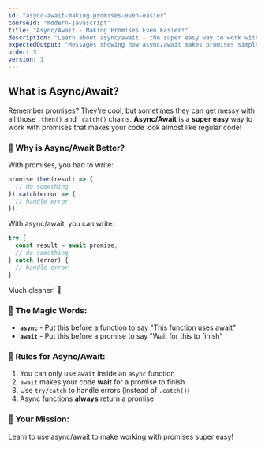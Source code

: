```yaml
---
id: "async-await-making-promises-even-easier"
courseId: "modern-javascript"
title: "Async/Await - Making Promises Even Easier!"
description: "Learn about async/await - the super easy way to work with promises!"
expectedOutput: "Messages showing how async/await makes promises simpler to use"
order: 5
version: 1
---
```




## What is Async/Await?

Remember promises? They're cool, but sometimes they can get messy with all those `.then()` and `.catch()` chains. **Async/Await** is a **super easy** way to work with promises that makes your code look almost like regular code!

### 🤔 Why is Async/Await Better?

With promises, you had to write:
```javascript
promise.then(result => {
  // do something
}).catch(error => {
  // handle error
});
```

With async/await, you can write:
```javascript
try {
  const result = await promise;
  // do something
} catch (error) {
  // handle error
}
```

Much cleaner! 🎉

### 🎯 The Magic Words:

- **`async`** - Put this before a function to say "This function uses await"
- **`await`** - Put this before a promise to say "Wait for this to finish"

### 📝 Rules for Async/Await:

1. You can only use `await` inside an `async` function
2. `await` makes your code **wait** for a promise to finish
3. Use `try/catch` to handle errors (instead of `.catch()`)
4. Async functions **always** return a promise

### 🚀 Your Mission:

Learn to use async/await to make working with promises super easy!